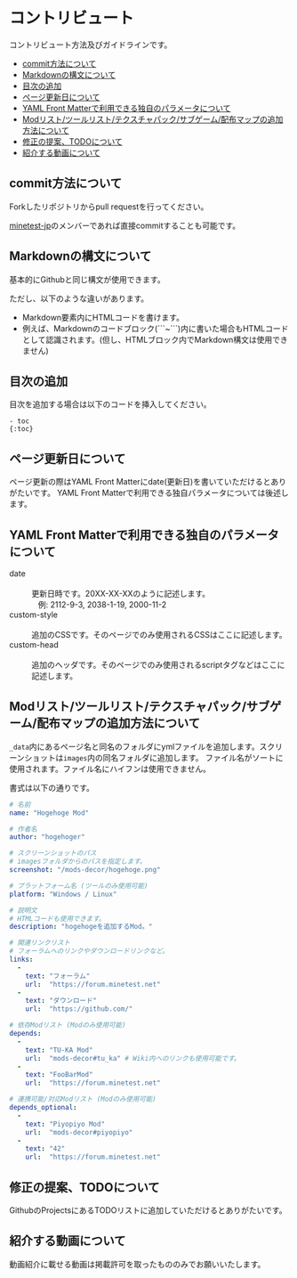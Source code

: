 # コントリビュート

コントリビュート方法及びガイドラインです。

- [commit方法について](#commit方法について)
- [Markdownの構文について](#markdownの構文について)
- [目次の追加](#目次の追加)
- [ページ更新日について](#ページ更新日について)
- [YAML Front Matterで利用できる独自のパラメータについて](#yaml-front-matterで利用できる独自のパラメータについて)
- [Modリスト/ツールリスト/テクスチャパック/サブゲーム/配布マップの追加方法について](#modリストツールリストテクスチャパックサブゲーム配布マップの追加方法について)
- [修正の提案、TODOについて](#修正の提案todoについて)
- [紹介する動画について](#紹介する動画について)


## commit方法について

Forkしたリポジトリからpull requestを行ってください。

[minetest-jp](https://github.com/minetest-jp)のメンバーであれば直接commitすることも可能です。

## Markdownの構文について

基本的にGithubと同じ構文が使用できます。

ただし、以下のような違いがあります。

- Markdown要素内にHTMLコードを書けます。
 - 例えば、Markdownのコードブロック(\`\`\`~\`\`\`)内に書いた場合もHTMLコードとして認識されます。(但し、HTMLブロック内でMarkdown構文は使用できません)

## 目次の追加

目次を追加する場合は以下のコードを挿入してください。
```
- toc
{:toc}
```

## ページ更新日について

ページ更新の際はYAML Front Matterにdate(更新日)を書いていただけるとありがたいです。
YAML Front Matterで利用できる独自パラメータについては後述します。

## YAML Front Matterで利用できる独自のパラメータについて

<dl>
  <dt>date</dt>
  <dd>
    更新日時です。20XX-XX-XXのように記述します。<br>
    例: 2112-9-3, 2038-1-19, 2000-11-2
  </dd>

  <dt>custom-style</dt>
  <dd>追加のCSSです。そのページでのみ使用されるCSSはここに記述します。</dd>

  <dt>custom-head</dt>
  <dd>追加のヘッダです。そのページでのみ使用されるscriptタグなどはここに記述します。</dd>
</dl>

## Modリスト/ツールリスト/テクスチャパック/サブゲーム/配布マップの追加方法について

`_data`内にあるページ名と同名のフォルダにymlファイルを追加します。スクリーンショットは`images`内の同名フォルダに追加します。
ファイル名がソートに使用されます。ファイル名にハイフンは使用できません。

書式は以下の通りです。
```yml
# 名前
name: "Hogehoge Mod"

# 作者名
author: "hogehoger"

# スクリーンショットのパス
# imagesフォルダからのパスを指定します。
screenshot: "/mods-decor/hogehoge.png"

# プラットフォーム名 (ツールのみ使用可能)
platform: "Windows / Linux"

# 説明文
# HTMLコードも使用できます。
description: "hogehogeを追加するMod。"

# 関連リンクリスト
# フォーラムへのリンクやダウンロードリンクなど。
links:
  -
    text: "フォーラム"
    url:  "https://forum.minetest.net"
  -
    text: "ダウンロード"
    url:  "https://github.com/"

# 依存Modリスト (Modのみ使用可能)
depends:
  -
    text: "TU-KA Mod"
    url:  "mods-decor#tu_ka" # Wiki内へのリンクも使用可能です。
  -
    text: "FooBarMod"
    url:  "https://forum.minetest.net"

# 連携可能/対応Modリスト (Modのみ使用可能)
depends_optional:
  -
    text: "Piyopiyo Mod"
    url:  "mods-decor#piyopiyo"
  -
    text: "42"
    url:  "https://forum.minetest.net"
```

## 修正の提案、TODOについて

GithubのProjectsにあるTODOリストに追加していただけるとありがたいです。

## 紹介する動画について

動画紹介に載せる動画は掲載許可を取ったもののみでお願いいたします。
